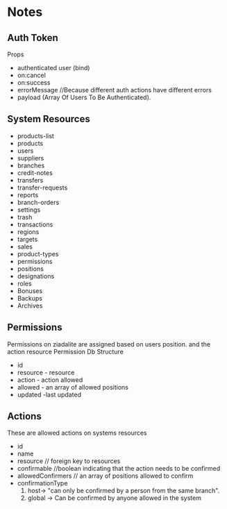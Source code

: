 # Notes

## Auth Token

Props

- authenticated user (bind)
- on:cancel
- on:success
- errorMessage //Because different auth actions have different errors
- payload (Array Of Users To Be Authenticated).

## System Resources

- products-list
- products
- users
- suppliers
- branches
- credit-notes
- transfers
- transfer-requests
- reports
- branch-orders
- settings
- trash
- transactions
- regions
- targets
- sales
- product-types
- permissions
- positions
- designations
- roles
- Bonuses
- Backups
- Archives

<!-- Db schemas -->
## Permissions

Permissions on ziadalite are assigned based on users position. and the action resource
Permission Db Structure

- id
- resource - resource
- action - action allowed
- allowed - an array of allowed positions
- updated -last updated
  
## Actions

These are allowed actions on systems resources

- id
- name
- resource // foreign key to resources
- confirmable //boolean indicating that the action needs to be confirmed
- allowedConfirmers  // an array of positions allowed to confirm
- confirmationType  
    1. host-> "can only be confirmed by a person from the same branch".
    2. global -> Can be confirmed by anyone allowed in the system

